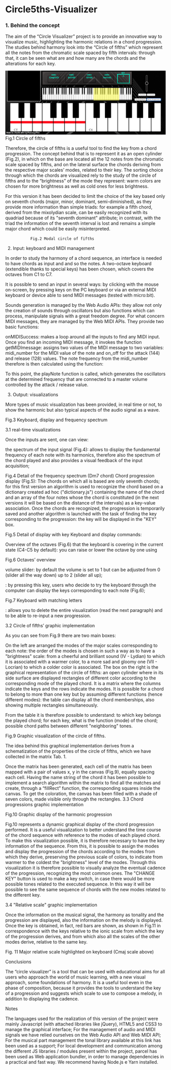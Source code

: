 # Circle5ths-Visualizer



### 1. Behind the concept

The aim of the “Circle Visualizer” project is to provide an innovative way to visualize music, highlighting the harmonic relations in a chord progression. The studies behind harmony look into the “Circle of fifths” which represent all the notes from the chromatic scale spaced by fifth intervals: through that, it can be seen what are and how many are the chords and the alterations for each key.

<img src="Readme_images/10.png" style="float:center"></img>
Fig.1 Circle of fifths

Therefore, the circle of fifths is a useful tool to find the key from a chord progression. The concept behind that is to represent it as an open cylinder (Fig.2), in which on the base are located all the 12 notes from the chromatic scale spaced by fifths, and 
on the lateral surface the chords deriving from the respective major scales’ modes, related to their key. The sorting choice through which the chords are visualized rely to the study of the circle of fifths and to the “brightness” of the mode they represent: warm colors are chosen for more brightness as well as cold ones for less brightness.  

For this version it has been decided to limit the choice of the key based only on seventh chords (major, minor, dominant, semi-diminished), as they provide more information than simple triads: for example a fifth chord, derived from the mixolydian scale, can be easily recognized with its quadriad because of  its "seventh dominant" attribute; in contrast, with the triad the information of the seventh interval is lost and remains a simple major chord which could be easily misinterpreted.


           
     

		       Fig.2 Modal circle of fifths
2. Input: keyboard and MIDI management

In order to study the harmony of a chord sequence, an interface is needed to have chords as input and and so the notes. A two-octave keyboard (extendible thanks to special keys) has been chosen, which covers the octaves from C1 to C7.

It is possible to send an input in several ways: by clicking with the mouse on-screen, by pressing keys on the PC keyboard or via an external MIDI keyboard or device able to send  MIDI messages (tested with micro:bit).

Sounds generation is managed by the Web Audio APIs: they allow not only the creation of sounds through oscillators but also functions which can process, manipulate signals with a great freedom degree.
For what concern MIDI messages, they are managed by the Web MIDI APIs. They provide two basic functions:

onMIDISuccess: makes a loop around all the inputs to find any MIDI input. Once you find an incoming MIDI message, it invokes the function
getMIDImessage: assigns two values ​​of the MIDI message to two variables: midi_number for the MIDI value of the note and on_off  for the attack (144) and release (128) values.
The note frequency from the midi_number therefore is then calculated using the function:



To this point, the playNote function is called, which generates the oscillators at the determined frequency that are connected to a master volume controlled by the attack / release value.






3. Output: visualizations

More types of music visualization has been provided, in real time or not, to show the harmonic but also typical aspects of the audio signal as a wave.


Fig.3 Keyboard, display and frequency spectrum

3.1 real-time visualizations

Once the inputs are sent, one can view:

the spectrum of the input signal (Fig.4): allows to display the fundamental frequency of each note with its harmonics, therefore also the spectrum of the chord played and also provides a visual feedback of the input acquisition;


Fig.4 Detail of the frequency spectrum (Dm7 chord)
Chord progression display (Fig.5): The chords on which all is based are only seventh chords; for this first version an algorithm is used to recognize the chord based on a dictionary created ad hoc ("dictionary.js") containing the name of the chord and an array of the four notes whose the chord is constituted (in the next versions it will be based on the distance of the intervals) as a key-value association.
Once the chords are recognized, the progression is temporarily saved and another algorithm is launched with the task of finding the key corresponding to the progression: the key will be displayed in the "KEY" box.


Fig.5 Detail of display with key
Keyboard and display commands:

Overview of the octaves (Fig.6) that the keyboard is covering in the current state (C4-C5 by default): you can raise or lower the octave by one using



Fig.6 Octaves’ overview

volume slider: by default the volume is set to 1 but can be adjusted from 0 (slider all the way down) up to 2 (slider all up);

: by pressing this key, users who decide to try the keyboard through the computer can display the keys corresponding to each note (Fig.6);




Fig.7 Keyboard with matching letters


: allows you to delete the entire visualization (read the next paragraph) and to be able to re-input a new progression.

3.2 Circle of fifths’ graphic implementation 

As you can see from Fig.9 there are two main boxes:

On the left are arranged the modes of the major scales corresponding to each note: the order of the modes is chosen in such a way as to have a "brightness" scale: from a cheerful and brilliant sound (IV - Lydian) to which it is associated with a warmer color, to a more sad and gloomy one (VII - Locrian) to which a colder color is associated.
The box on the right is the graphical representation of the circle of fifths: an open cylinder where in its side surface are displayed rectangles of different color according to the corresponding mode of the played chord. It is a matrix where the columns indicate the keys and the rows indicate the modes. It is possible for a chord to belong to more than one key but by assuming different functions (hence different modes): the table can display all the chord memberships, also showing multiple rectangles simultaneously. 

From the table it is therefore possible to understand:
to which key belongs the  played chord;
for each key, what is the function (mode) of the chord;
possible chord paths between different "neighboring" tones.


     

Fig.9 Graphic visualization of the circle of fifths.
 
The idea behind this graphical implementation derives from a schematization of the properties of the circle of fifths, which we have collected in the matrix Tab. 1.



Once the matrix has been generated, each cell of the matrix has been mapped with a pair of values x, y in the canvas (Fig.9), equally spacing each cell. Having the name string of the chord it has been possible to implement a search algorithm within the matrix to find all the matches and create, through a “fillRect” function, the corresponding squares inside the canvas. To get the coloration, the canvas has been filled with a shade of seven colors, made visible only through the rectangles.
3.3 Chord progressions graphic implementation



Fig.10 Graphic display of the harmonic progression

Fig.10 represents a dynamic graphical display of the chord progression performed.
It is a useful visualization to better understand the time course of the chord sequence with reference to the modes of each played chord. To make this visualization possible, it is therefore necessary to have the key information of the sequence. From this, it is possible to assign the modes and display the progression of the chords according to the modes from which they derive, preserving the previous scale of colors, to indicate from warmer to the coldest the "brightness" level of the modes. Through this visualization it is therefore possible to visually analyze the eventual cadence of the progression, recognizing the most common ones.
The "CHANGE KEY" button is used to make a key switch, in case there would be more possible tones related to the executed sequence. In this way it will be possible to see the same sequence of chords with the new modes related to the different key.




3.4 "Relative scale" graphic implementation 
 
Once the information on the musical signal, the harmony as tonality and the progression are displayed, also the information on the melody is displayed. Once the key is obtained, in fact, red bars are shown, as shown in Fig.11 in correspondence with the keys relative to the ionic scale from which the key of the progression derives, and from which also all the scales of the other modes derive, relative to the same key.


Fig. 11 Major relative scale highlighted on keyboard (Cmaj scale above)


Conclusions

The “circle visualizer” is a tool that can be used with educational aims for all users who approach the world of music learning, with a new visual approach, some foundations of harmony. It is a useful tool even in the phase of composition, because it provides the tools to understand the key of a progression and suggests which scale to use to compose a melody, in addition to displaying the cadence.

Notes

The languages used for the realization of this version of the project were mainly Javascript (with attached libraries like jQuery), HTML5 and CSS3 to manage the graphical interface;
For the management of audio and MIDI signals we have relied ourselves on the Web Audio API and Web MIDI API;
For the musical part management the tonal library available at this link has been used as a support;
For local development and communication among the different JS libraries / modules present within the project, parcel has been used as Web application bundler, in order to manage dependencies in a practical and fast way. We recommend having Node.js e Yarn installed.
